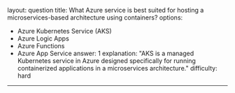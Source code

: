 
layout: question
title: What Azure service is best suited for hosting a microservices-based architecture using containers?
options:
- Azure Kubernetes Service (AKS)
- Azure Logic Apps
- Azure Functions
- Azure App Service
answer: 1
explanation: "AKS is a managed Kubernetes service in Azure designed specifically for running containerized applications in a microservices architecture."
difficulty: hard
---
